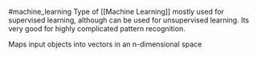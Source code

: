 #machine_learning 
Type of [[Machine Learning]] mostly used for supervised learning, although can be used for unsupervised learning. Its very good for highly complicated pattern recognition.

Maps input objects into vectors in an n-dimensional space